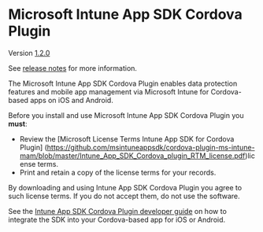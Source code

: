 # Microsoft Intune App SDK Cordova Plugin

Version [1.2.0](https://github.com/msintuneappsdk/cordova-plugin-ms-intune-mam/releases) 

See [release notes](https://github.com/msintuneappsdk/cordova-plugin-ms-intune-mam/releases) for more information.

The Microsoft Intune App SDK Cordova Plugin enables data protection features and mobile app management via Microsoft Intune for Cordova-based apps on iOS and Android.

Before you install and use Microsoft Intune App SDK Cordova Plugin you **must**:
* Review the [Microsoft License Terms Intune App SDK for Cordova Plugin] (https://github.com/msintuneappsdk/cordova-plugin-ms-intune-mam/blob/master/Intune_App_SDK_Cordova_plugin_RTM_license.pdf)license terms.
* Print and retain a copy of the license terms for your records.

By downloading and using Intune App SDK Cordova Plugin you agree to such license terms.  If you do not accept them, do not use the software.

See the [Intune App SDK Cordova Plugin developer guide](https://docs.microsoft.com/intune/develop/intune-app-sdk-cordova) on how to integrate the SDK into your Cordova-based app for iOS or Android.

